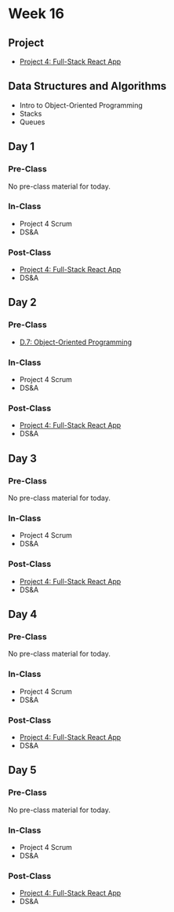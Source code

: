 # Week 16

## Project

* [Project 4: Full-Stack React App](../../projects/project-4-full-stack-react-app.md)

## Data Structures and Algorithms

* Intro to Object-Oriented Programming
* Stacks
* Queues

## Day 1

### Pre-Class

No pre-class material for today.

### In-Class

* Project 4 Scrum
* DS&A

### Post-Class

* [Project 4: Full-Stack React App](../../projects/project-4-full-stack-react-app.md)
* DS&A

## Day 2

### Pre-Class

* [D.7: Object-Oriented Programming](../../data-structures-and-algorithms/d.7-intro-to-object-oriented-programming.md)

### In-Class

* Project 4 Scrum
* DS&A

### Post-Class

* [Project 4: Full-Stack React App](../../projects/project-4-full-stack-react-app.md)
* DS&A

## Day 3

### Pre-Class

No pre-class material for today.

### In-Class

* Project 4 Scrum
* DS&A

### Post-Class

* [Project 4: Full-Stack React App](../../projects/project-4-full-stack-react-app.md)
* DS&A

## Day 4

### Pre-Class

No pre-class material for today.

### In-Class

* Project 4 Scrum
* DS&A

### Post-Class

* [Project 4: Full-Stack React App](../../projects/project-4-full-stack-react-app.md)
* DS&A

## Day 5

### Pre-Class

No pre-class material for today.

### In-Class

* Project 4 Scrum
* DS&A

### Post-Class

* [Project 4: Full-Stack React App](../../projects/project-4-full-stack-react-app.md)
* DS&A

